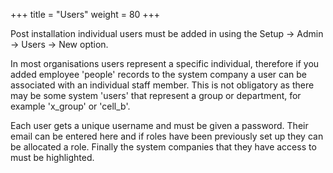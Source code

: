 +++
title = "Users"
weight = 80
+++

Post installation individual users must be added in using the Setup -> Admin -> Users -> New option. 

In most organisations users represent a specific individual, therefore if you added employee 'people' records to the system company a user can be associated with an individual staff member. This is not obligatory as there may be some system 'users' that represent a group or department, for example 'x_group' or 'cell_b'.

Each user gets a unique username and must be given a password. Their email can be entered here and if roles have been previously set up they can be allocated a role. Finally the system companies that they have access to must be highlighted.
